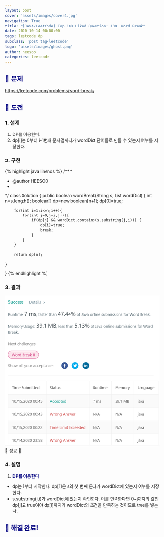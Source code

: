 ```yaml
---
layout: post
cover: 'assets/images/cover4.jpg'
navigation: True
title: "[JAVA/LeetCode] Top 100 Liked Question: 139. Word Break"
date: 2020-10-14 00:00:00
tags: leetcode dp
subclass: 'post tag-leetcode'
logo: 'assets/images/ghost.png'
author: heesoo
categories: leetcode
---
```

## <span style="color:navy">👀 문제</span>
<https://leetcode.com/problems/word-break/>

## <span style="color:navy">👊 도전</span>

### 1. 설계
1. DP를 이용한다.
2. dp[i]는 0부터 i-1번째 문자열까지가 wordDict 단어들로 만들 수 있는지 여부를 저장한다. 

### 2. 구현 
{% highlight java linenos %}
/**
 *
 * @author HEESOO
 *
 */
class Solution {
    public boolean wordBreak(String s, List<String> wordDict) {
        int n=s.length();
        boolean[] dp=new boolean[n+1];
        dp[0]=true;
        
        for(int i=1;i<=n;i++){ 
            for(int j=0;j<i;j++){ 
                if(dp[j] && wordDict.contains(s.substring(j,i))) {
                    dp[i]=true;
                    break;
                }
            }
        }
        
        return dp[n];
           
    }
}
{% endhighlight %}

### 3. 결과
![실행결과](./assets/images/201014_3.PNG)
🤟 성공 🤟   

### 4. 설명
1. **<span style="color:navy">DP를 이용한다</span>**
- dp는 1부터 시작한다. dp[1]은 s의 첫 번째 문자가 wordDict에 있는지 여부를 저장한다.
- s.substring(j,i)가 wordDict에 있는지 확인한다. 이를 만족한다면 0~j까지의 값인 dp[j]도 true여야 dp[i]까지가 wordDict의 조건을 만족하는 것이므로 true를 넣는다.
  
## <span style="color:navy">👏 해결 완료!</span>
